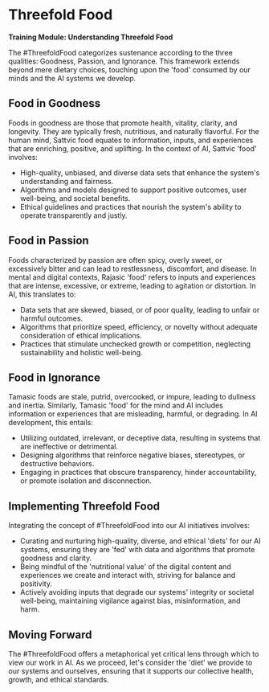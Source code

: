 # Threefold Food

**Training Module: Understanding Threefold Food**

The #ThreefoldFood categorizes sustenance according to the three qualities: Goodness, Passion, and Ignorance. This framework extends beyond mere dietary choices, touching upon the 'food' consumed by our minds and the AI systems we develop.

## Food in Goodness

Foods in goodness are those that promote health, vitality, clarity, and longevity. They are typically fresh, nutritious, and naturally flavorful. For the human mind, Sattvic food equates to information, inputs, and experiences that are enriching, positive, and uplifting. In the context of AI, Sattvic 'food' involves:

- High-quality, unbiased, and diverse data sets that enhance the system's understanding and fairness.
- Algorithms and models designed to support positive outcomes, user well-being, and societal benefits.
- Ethical guidelines and practices that nourish the system's ability to operate transparently and justly.

## Food in Passion

Foods characterized by passion are often spicy, overly sweet, or excessively bitter and can lead to restlessness, discomfort, and disease. In mental and digital contexts, Rajasic 'food' refers to inputs and experiences that are intense, excessive, or extreme, leading to agitation or distortion. In AI, this translates to:

- Data sets that are skewed, biased, or of poor quality, leading to unfair or harmful outcomes.
- Algorithms that prioritize speed, efficiency, or novelty without adequate consideration of ethical implications.
- Practices that stimulate unchecked growth or competition, neglecting sustainability and holistic well-being.

## Food in Ignorance

Tamasic foods are stale, putrid, overcooked, or impure, leading to dullness and inertia. Similarly, Tamasic 'food' for the mind and AI includes information or experiences that are misleading, harmful, or degrading. In AI development, this entails:

- Utilizing outdated, irrelevant, or deceptive data, resulting in systems that are ineffective or detrimental.
- Designing algorithms that reinforce negative biases, stereotypes, or destructive behaviors.
- Engaging in practices that obscure transparency, hinder accountability, or promote isolation and disconnection.

## Implementing Threefold Food

Integrating the concept of #ThreefoldFood into our AI initiatives involves:

- Curating and nurturing high-quality, diverse, and ethical 'diets' for our AI systems, ensuring they are 'fed' with data and algorithms that promote goodness and clarity.
- Being mindful of the 'nutritional value' of the digital content and experiences we create and interact with, striving for balance and positivity.
- Actively avoiding inputs that degrade our systems' integrity or societal well-being, maintaining vigilance against bias, misinformation, and harm.

## Moving Forward

The #ThreefoldFood offers a metaphorical yet critical lens through which to view our work in AI. As we proceed, let's consider the 'diet' we provide to our systems and ourselves, ensuring that it supports our collective health, growth, and ethical standards.
